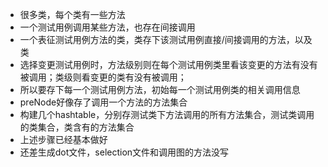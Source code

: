 - 很多类，每个类有一些方法
- 一个测试用例调用某些方法，也存在间接调用
- 一个表征测试用例方法的类，类存下该测试用例直接/间接调用的方法，以及类
- 选择变更测试用例时，方法级别则在每个测试用例类里看该变更的方法有没有被调用；类级则看变更的类有没有被调用；
- 所以要存下每一个测试用例方法，初始每一个测试用例类的相关调用信息
- preNode好像存了调用一个方法的方法集合
- 构建几个hashtable，分别存测试类下方法调用的所有方法集合，测试类调用的类集合，类含有的方法集合
- 上述步骤已经基本做好
- 还差生成dot文件，selection文件和调用图的方法没写